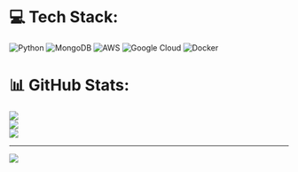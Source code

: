 
# 💻 Tech Stack:
![Python](https://img.shields.io/badge/python-3670A0?style=for-the-badge&logo=python&logoColor=ffdd54) ![MongoDB](https://img.shields.io/badge/MongoDB-%234ea94b.svg?style=for-the-badge&logo=mongodb&logoColor=white) ![AWS](https://img.shields.io/badge/AWS-%23FF9900.svg?style=for-the-badge&logo=amazon-aws&logoColor=white) ![Google Cloud](https://img.shields.io/badge/GoogleCloud-%234285F4.svg?style=for-the-badge&logo=google-cloud&logoColor=white) ![Docker](https://img.shields.io/badge/docker-%230db7ed.svg?style=for-the-badge&logo=docker&logoColor=white)
# 📊 GitHub Stats:
![](https://github-readme-stats.vercel.app/api?username=bruno-gorga&theme=dark&hide_border=false&include_all_commits=true&count_private=false)<br/>
![](https://nirzak-streak-stats.vercel.app/?user=bruno-gorga&theme=dark&hide_border=false)<br/>
![](https://github-readme-stats.vercel.app/api/top-langs/?username=bruno-gorga&theme=dark&hide_border=false&include_all_commits=true&count_private=false&layout=compact)

---
[![](https://visitcount.itsvg.in/api?id=bruno-gorga&icon=0&color=0)](https://visitcount.itsvg.in)

<!-- Proudly created with GPRM ( https://gprm.itsvg.in ) -->